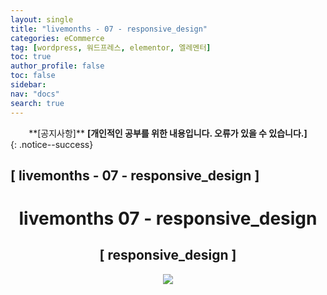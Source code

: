 ```yaml
---
layout: single
title: "livemonths - 07 - responsive_design"
categories: eCommerce
tag: [wordpress, 워드프레스, elementor, 엘레멘터]
toc: true
author_profile: false
toc: false
sidebar:
nav: "docs"
search: true
---
```


<center>**[공지사항]** <strong> [개인적인 공부를 위한 내용입니다. 오류가 있을 수 있습니다.] </strong></center>
{: .notice--success}

<h2>[ livemonths - 07 - responsive_design ]</h2>

<div align="center"><p><h1>livemonths 07 - responsive_design</h1></p></div>

<div align="center"><h2>[ responsive_design ]</h2>
<div align="center"><img src="http://drive.google.com/uc?export=view&id=1UWXQ5MFNzPBsEslgk-TgvSwqSi4N_tCx"><br><br><br></div><br>










